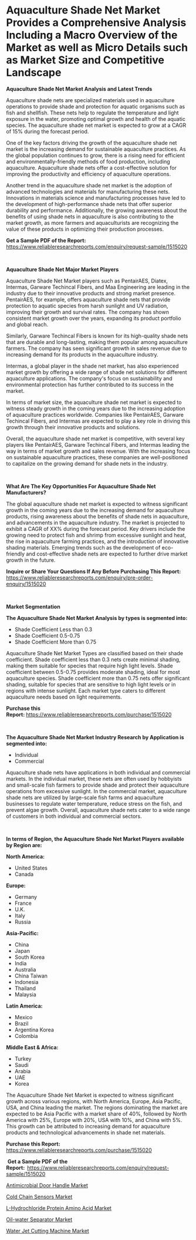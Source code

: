 <p><h1>Aquaculture Shade Net Market Provides a Comprehensive Analysis Including a Macro Overview of the Market as well as Micro Details such as Market Size and Competitive Landscape</h1></p><p><strong>Aquaculture Shade Net Market Analysis and Latest Trends</strong></p>
<p><p>Aquaculture shade nets are specialized materials used in aquaculture operations to provide shade and protection for aquatic organisms such as fish and shellfish. These nets help to regulate the temperature and light exposure in the water, promoting optimal growth and health of the aquatic species. The aquaculture shade net market is expected to grow at a CAGR of 15% during the forecast period.</p><p>One of the key factors driving the growth of the aquaculture shade net market is the increasing demand for sustainable aquaculture practices. As the global population continues to grow, there is a rising need for efficient and environmentally-friendly methods of food production, including aquaculture. Aquaculture shade nets offer a cost-effective solution for improving the productivity and efficiency of aquaculture operations.</p><p>Another trend in the aquaculture shade net market is the adoption of advanced technologies and materials for manufacturing these nets. Innovations in materials science and manufacturing processes have led to the development of high-performance shade nets that offer superior durability and performance. Additionally, the growing awareness about the benefits of using shade nets in aquaculture is also contributing to the market growth, as more farmers and aquaculturists are recognizing the value of these products in optimizing their production processes.</p></p>
<p><strong>Get a Sample PDF of the Report:&nbsp;</strong> <a href="https://www.reliableresearchreports.com/enquiry/request-sample/1515020">https://www.reliableresearchreports.com/enquiry/request-sample/1515020</a></p>
<p>&nbsp;</p>
<p><strong>Aquaculture Shade Net Major Market Players</strong></p>
<p><p>Aquaculture Shade Net Market players such as PentairAES, Diatex, Intermas, Garware Techincal Fibers, and Maa Engineering are leading in the industry due to their innovative products and strong market presence. PentairAES, for example, offers aquaculture shade nets that provide protection to aquatic species from harsh sunlight and UV radiation, improving their growth and survival rates. The company has shown consistent market growth over the years, expanding its product portfolio and global reach.</p><p>Similarly, Garware Techincal Fibers is known for its high-quality shade nets that are durable and long-lasting, making them popular among aquaculture farmers. The company has seen significant growth in sales revenue due to increasing demand for its products in the aquaculture industry.</p><p>Intermas, a global player in the shade net market, has also experienced market growth by offering a wide range of shade net solutions for different aquaculture applications. The company's focus on sustainability and environmental protection has further contributed to its success in the market.</p><p>In terms of market size, the aquaculture shade net market is expected to witness steady growth in the coming years due to the increasing adoption of aquaculture practices worldwide. Companies like PentairAES, Garware Techincal Fibers, and Intermas are expected to play a key role in driving this growth through their innovative products and solutions.</p><p>Overall, the aquaculture shade net market is competitive, with several key players like PentairAES, Garware Techincal Fibers, and Intermas leading the way in terms of market growth and sales revenue. With the increasing focus on sustainable aquaculture practices, these companies are well-positioned to capitalize on the growing demand for shade nets in the industry.</p></p>
<p>&nbsp;</p>
<p><strong>What Are The Key Opportunities For Aquaculture Shade Net Manufacturers?</strong></p>
<p><p>The global aquaculture shade net market is expected to witness significant growth in the coming years due to the increasing demand for aquaculture products, rising awareness about the benefits of shade nets in aquaculture, and advancements in the aquaculture industry. The market is projected to exhibit a CAGR of XX% during the forecast period. Key drivers include the growing need to protect fish and shrimp from excessive sunlight and heat, the rise in aquaculture farming practices, and the introduction of innovative shading materials. Emerging trends such as the development of eco-friendly and cost-effective shade nets are expected to further drive market growth in the future.</p></p>
<p><strong>Inquire or Share Your Questions If Any Before Purchasing This Report:</strong> <a href="https://www.reliableresearchreports.com/enquiry/pre-order-enquiry/1515020">https://www.reliableresearchreports.com/enquiry/pre-order-enquiry/1515020</a></p>
<p>&nbsp;</p>
<p><strong>Market Segmentation</strong></p>
<p><strong>The Aquaculture Shade Net Market Analysis by types is segmented into:</strong></p>
<p><ul><li>Shade Coefficient Less than 0.3</li><li>Shade Coefficient 0.5-0.75</li><li>Shade Coefficient More than 0.75</li></ul></p>
<p><p>Aquaculture Shade Net Market Types are classified based on their shade coefficient. Shade coefficient less than 0.3 nets create minimal shading, making them suitable for species that require high light levels. Shade coefficient between 0.5-0.75 provides moderate shading, ideal for most aquaculture species. Shade coefficient more than 0.75 nets offer significant shading, suitable for species that are sensitive to high light levels or in regions with intense sunlight. Each market type caters to different aquaculture needs based on light requirements.</p></p>
<p><strong>Purchase this Report:&nbsp;</strong><a href="https://www.reliableresearchreports.com/purchase/1515020">https://www.reliableresearchreports.com/purchase/1515020</a></p>
<p>&nbsp;</p>
<p><strong>The Aquaculture Shade Net Market Industry Research by Application is segmented into:</strong></p>
<p><ul><li>Individual</li><li>Commercial</li></ul></p>
<p><p>Aquaculture shade nets have applications in both individual and commercial markets. In the individual market, these nets are often used by hobbyists and small-scale fish farmers to provide shade and protect their aquaculture operations from excessive sunlight. In the commercial market, aquaculture shade nets are utilized by large-scale fish farms and aquaculture businesses to regulate water temperature, reduce stress on the fish, and prevent algae growth. Overall, aquaculture shade nets cater to a wide range of customers in both individual and commercial sectors.</p></p>
<p>&nbsp;</p>
<p><strong>In terms of Region, the Aquaculture Shade Net Market Players available by Region are:</strong></p>
<p>
    <p> <strong> North America: </strong>
        <ul>
            <li>United States</li>
            <li>Canada</li>
        </ul>
        </p> 
    <p> <strong> Europe: </strong>
        <ul>
            <li>Germany</li>
            <li>France</li>
            <li>U.K.</li>
            <li>Italy</li>
            <li>Russia</li>
        </ul>
        </p> 
    <p> <strong> Asia-Pacific: </strong>
        <ul>
            <li>China</li>
            <li>Japan</li>
            <li>South Korea</li>
            <li>India</li>
            <li>Australia</li>
            <li>China Taiwan</li>
            <li>Indonesia</li>
            <li>Thailand</li>
            <li>Malaysia</li>
        </ul>
        </p> 
    <p> <strong> Latin America: </strong>
        <ul>
            <li>Mexico</li>
            <li>Brazil</li>
            <li>Argentina Korea</li>
            <li>Colombia</li>
        </ul>
        </p> 
    <p> <strong> Middle East & Africa: </strong>
        <ul>
            <li>Turkey</li>
            <li>Saudi</li>
            <li>Arabia</li>
            <li>UAE</li>
            <li>Korea</li>
        </ul>
    </p>
    </p>
<p><p>The Aquaculture Shade Net Market is expected to witness significant growth across various regions, with North America, Europe, Asia Pacific, USA, and China leading the market. The regions dominating the market are expected to be Asia Pacific with a market share of 40%, followed by North America with 25%, Europe with 20%, USA with 10%, and China with 5%. This growth can be attributed to increasing demand for aquaculture products and technological advancements in shade net materials.</p></p>
<p><strong>Purchase this Report: </strong><a href="https://www.reliableresearchreports.com/purchase/1515020">https://www.reliableresearchreports.com/purchase/1515020</a></p>
<p>&nbsp;<strong>Get a Sample PDF of the Report:&nbsp;&nbsp;</strong><a href="https://www.reliableresearchreports.com/enquiry/request-sample/1515020">https://www.reliableresearchreports.com/enquiry/request-sample/1515020</a></p>
<p><strong></strong></p>
<p><p><a href="https://view.publitas.com/reportprime-1/antimicrobial-door-handle-market-size-2024-2031-global-industrial-analysis-key-geographical-regions-market-share-top-key-players-product-types-and-forecast-research-report/">Antimicrobial Door Handle Market</a></p><p><a href="https://view.publitas.com/reportprime-1/cold-chain-sensors-market-size-2024-2031-global-industrial-analysis-key-geographical-regions-market-share-top-key-players-product-types-and-forecast-research-report/">Cold Chain Sensors Market</a></p><p><a href="https://unruly-ladybug-44b.notion.site/L-Hydrochloride-Protein-Amino-Acid-Market-Provides-a-Comprehensive-Analysis-Including-a-Macro-Overvi-5ce3d0299d184cab9bcc151fe5d96eb2">L-Hydrochloride Protein Amino Acid Market</a></p><p><a href="https://cute-banjo-8ca.notion.site/Oil-water-Separator-Market-Furnish-Information-about-Market-Size-Market-Share-Market-Dynamics-and-3387aa8a4460482cac1bcbda5d8027d5">Oil-water Separator Market</a></p><p><a href="https://meowing-lemming-dd3.notion.site/Water-Jet-Cutting-Machine-Market-Research-Report-Unlocks-Analysis-on-the-Market-Financial-Status-Ma-5da0b84fc74e4cd9bd4527783d790670">Water Jet Cutting Machine Market</a></p></p>